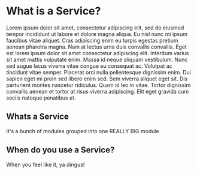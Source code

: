 # What is a Service?

Lorem ipsum dolor sit amet, consectetur adipiscing elit, sed do eiusmod tempor incididunt ut labore et dolore magna aliqua. Eu nisl nunc mi ipsum faucibus vitae aliquet. Cras adipiscing enim eu turpis egestas pretium aenean pharetra magna. Nam at lectus urna duis convallis convallis. Eget est lorem ipsum dolor sit amet consectetur adipiscing elit. Interdum varius sit amet mattis vulputate enim. Massa id neque aliquam vestibulum. Nunc sed augue lacus viverra vitae congue eu consequat ac. Volutpat ac tincidunt vitae semper. Placerat orci nulla pellentesque dignissim enim. Dui sapien eget mi proin sed libero enim sed. Sem viverra aliquet eget sit. Dis parturient montes nascetur ridiculus. Quam id leo in vitae. Tortor dignissim convallis aenean et tortor at risus viverra adipiscing. Elit eget gravida cum sociis natoque penatibus et.

## Whats a Service

It's a bunch of modules grouped into one REALLY BIG module

## When do you use a Service?

When you feel like it, ya dingus!
